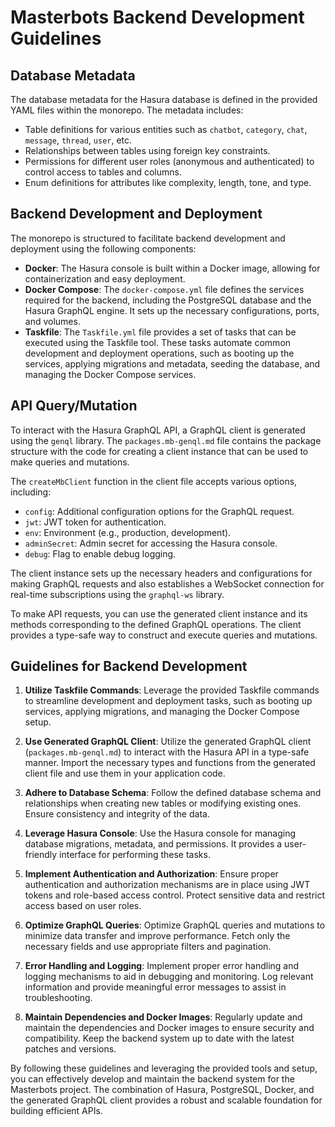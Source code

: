 # Masterbots Backend Development Guidelines

## Database Metadata

The database metadata for the Hasura database is defined in the provided YAML files within the monorepo. The metadata includes:

- Table definitions for various entities such as `chatbot`, `category`, `chat`, `message`, `thread`, `user`, etc.
- Relationships between tables using foreign key constraints.
- Permissions for different user roles (anonymous and authenticated) to control access to tables and columns.
- Enum definitions for attributes like complexity, length, tone, and type.

## Backend Development and Deployment

The monorepo is structured to facilitate backend development and deployment using the following components:

- **Docker**: The Hasura console is built within a Docker image, allowing for containerization and easy deployment.
- **Docker Compose**: The `docker-compose.yml` file defines the services required for the backend, including the PostgreSQL database and the Hasura GraphQL engine. It sets up the necessary configurations, ports, and volumes.
- **Taskfile**: The `Taskfile.yml` file provides a set of tasks that can be executed using the Taskfile tool. These tasks automate common development and deployment operations, such as booting up the services, applying migrations and metadata, seeding the database, and managing the Docker Compose services.

## API Query/Mutation

To interact with the Hasura GraphQL API, a GraphQL client is generated using the `genql` library. The `packages.mb-genql.md` file contains the package structure with the code for creating a client instance that can be used to make queries and mutations.

The `createMbClient` function in the client file accepts various options, including:

- `config`: Additional configuration options for the GraphQL request.
- `jwt`: JWT token for authentication.
- `env`: Environment (e.g., production, development).
- `adminSecret`: Admin secret for accessing the Hasura console.
- `debug`: Flag to enable debug logging.

The client instance sets up the necessary headers and configurations for making GraphQL requests and also establishes a WebSocket connection for real-time subscriptions using the `graphql-ws` library.

To make API requests, you can use the generated client instance and its methods corresponding to the defined GraphQL operations. The client provides a type-safe way to construct and execute queries and mutations.

## Guidelines for Backend Development

1. **Utilize Taskfile Commands**: Leverage the provided Taskfile commands to streamline development and deployment tasks, such as booting up services, applying migrations, and managing the Docker Compose setup.

2. **Use Generated GraphQL Client**: Utilize the generated GraphQL client (`packages.mb-genql.md`) to interact with the Hasura API in a type-safe manner. Import the necessary types and functions from the generated client file and use them in your application code.

3. **Adhere to Database Schema**: Follow the defined database schema and relationships when creating new tables or modifying existing ones. Ensure consistency and integrity of the data.

4. **Leverage Hasura Console**: Use the Hasura console for managing database migrations, metadata, and permissions. It provides a user-friendly interface for performing these tasks.

5. **Implement Authentication and Authorization**: Ensure proper authentication and authorization mechanisms are in place using JWT tokens and role-based access control. Protect sensitive data and restrict access based on user roles.

6. **Optimize GraphQL Queries**: Optimize GraphQL queries and mutations to minimize data transfer and improve performance. Fetch only the necessary fields and use appropriate filters and pagination.

7. **Error Handling and Logging**: Implement proper error handling and logging mechanisms to aid in debugging and monitoring. Log relevant information and provide meaningful error messages to assist in troubleshooting.

8. **Maintain Dependencies and Docker Images**: Regularly update and maintain the dependencies and Docker images to ensure security and compatibility. Keep the backend system up to date with the latest patches and versions.

By following these guidelines and leveraging the provided tools and setup, you can effectively develop and maintain the backend system for the Masterbots project. The combination of Hasura, PostgreSQL, Docker, and the generated GraphQL client provides a robust and scalable foundation for building efficient APIs.
